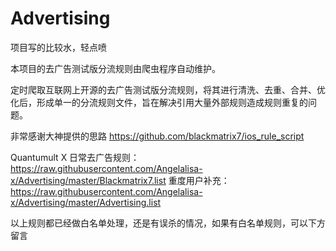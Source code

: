 # Advertising

项目写的比较水，轻点喷

本项目的去广告测试版分流规则由爬虫程序自动维护。

定时爬取互联网上开源的去广告测试版分流规则，将其进行清洗、去重、合并、优化后，形成单一的分流规则文件，旨在解决引用大量外部规则造成规则重复的问题。

非常感谢大神提供的思路
    https://github.com/blackmatrix7/ios_rule_script

Quantumult X 日常去广告规则：https://raw.githubusercontent.com/Angelalisa-x/Advertising/master/Blackmatrix7.list
重度用户补充：https://raw.githubusercontent.com/Angelalisa-x/Advertising/master/Advertising.list

以上规则都已经做白名单处理，还是有误杀的情况，如果有白名单规则，可以下方留言



